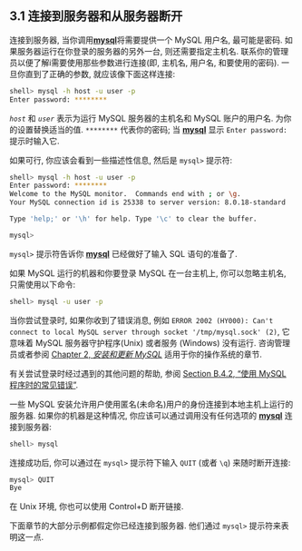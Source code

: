 ## 3.1 连接到服务器和从服务器断开

连接到服务器, 当你调用[**mysql**](https://dev.mysql.com/doc/refman/8.0/en/mysql.html)将需要提供一个 MySQL 用户名, 最可能是密码. 如果服务器运行在你登录的服务器的另外一台, 则还需要指定主机名. 联系你的管理员以便了解i需要使用那些参数进行连接(即, 主机名, 用户名, 和要使用的密码). 一旦你直到了正确的参数, 就应该像下面这样连接:

```bash
shell> mysql -h host -u user -p
Enter password: ********
```

*`host`* 和 *`user`* 表示为运行 MySQL 服务器的主机名和 MySQL 账户的用户名. 为你的设置替换适当的值. `********` 代表你的密码; 当 [**mysql**](https://dev.mysql.com/doc/refman/8.0/en/mysql.html) 显示 `Enter password:` 提示时输入它.

如果可行, 你应该会看到一些描述性信息, 然后是 `mysql>` 提示符:

```bash 
shell> mysql -h host -u user -p
Enter password: ********
Welcome to the MySQL monitor.  Commands end with ; or \g.
Your MySQL connection id is 25338 to server version: 8.0.18-standard

Type 'help;' or '\h' for help. Type '\c' to clear the buffer.

mysql>
```

`mysql>` 提示符告诉你 [**mysql**](https://dev.mysql.com/doc/refman/8.0/en/mysql.html) 已经做好了输入 SQL 语句的准备了.

如果 MySQL 运行的机器和你要登录 MySQL 在一台主机上, 你可以忽略主机名, 只需使用以下命令:

```bash
shell> mysql -u user -p
```

当你尝试登录时, 如果你收到了错误消息, 例如 `ERROR 2002 (HY000): Can't connect to local MySQL server through socket '/tmp/mysql.sock' (2)`, 它意味着 MySQL 服务器守护程序(Unix) 或者服务 (Windows) 没有运行. 咨询管理员或者参阅 [Chapter 2, *安装和更新 MySQL*](installing.md) 适用于你的操作系统的章节.

有关尝试登录时经过遇到的其他问题的帮助, 参阅 [Section B.4.2, “使用 MySQL 程序时的常见错误”](https://dev.mysql.com/doc/refman/8.0/en/common-errors.html).

一些 MySQL 安装允许用户使用匿名(未命名)用户的身份连接到本地主机上运行的服务器. 如果你的机器是这种情况, 你应该可以通过调用没有任何选项的 [**mysql**](https://dev.mysql.com/doc/refman/8.0/en/mysql.html) 连接到服务器:

```bash
shell> mysql
```

连接成功后, 你可以通过在 `mysql>` 提示符下输入 `QUIT` (或者 `\q`) 来随时断开连接:

```bash
mysql> QUIT
Bye
```

在 Unix 环境, 你也可以使用 Control+D 断开链接.

下面章节的大部分示例都假定你已经连接到服务器. 他们通过 `mysql>` 提示符来表明这一点.